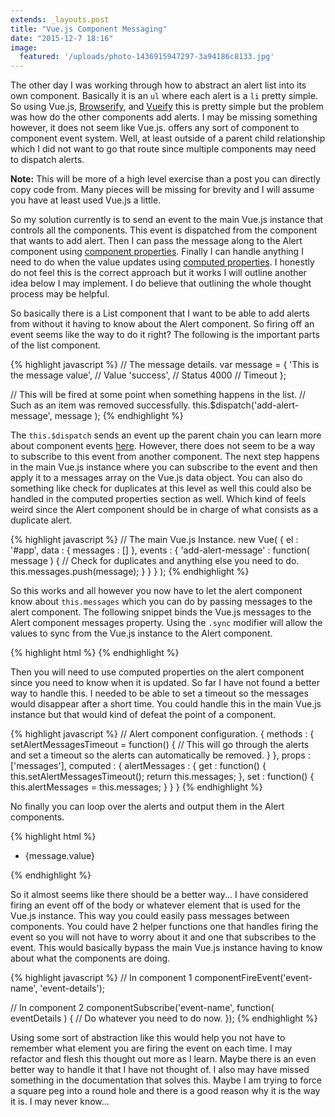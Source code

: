 ```yaml
---
extends: _layouts.post
title: "Vue.js Component Messaging"
date: "2015-12-7 18:16"
image:
  featured: '/uploads/photo-1436915947297-3a94186c8133.jpg'
---
```


The other day I was working through how to abstract an alert list into its own component. Basically it is an `ul` where each alert is a `li` pretty simple. So using Vue.js, [Browserify](http://browserify.org/), and [Vueify](https://github.com/vuejs/vueify) this is pretty simple but the problem was how do the other components add alerts. I may be missing something however, it does not seem like Vue.js. offers any sort of component to component event system. Well, at least outside of a parent child relationship which I did not want to go that route since multiple components may need to dispatch alerts.

**Note:** This will be more of a high level exercise than a post you can directly copy code from. Many pieces will be missing for brevity and I will assume you have at least used Vue.js a little.

So my solution currently is to send an event to the main Vue.js instance that controls all the components. This event is dispatched from the component that wants to add alert. Then I can pass the message along to the Alert component using [component properties](http://vuejs.org/guide/components.html#Passing_Data_with_Props). Finally I can handle anything I need to do when the value updates using [computed properties](http://vuejs.org/api/#computed). I honestly do not feel this is the correct approach but it works I will outline another idea below I may implement. I do believe that outlining the whole thought process may be helpful.

So basically there is a List component that I want to be able to add alerts from without it having to know about the Alert component. So firing off an event seems like the way to do it right? The following is the important parts of the list component.

{% highlight javascript %}
// The message details.
var message = {
	'This is the message value', // Value
	'success', // Status
	4000 // Timeout
};

// This will be fired at some point when something happens in the list.
// Such as an item was removed successfully.
this.$dispatch('add-alert-message', message );
{% endhighlight %}

The `this.$dispatch` sends an event up the parent chain you can learn more about component events [here](http://vuejs.org/guide/components.html#Custom_Events). However, there does not seem to be a way to subscribe to this event from another component. The next step happens in the main Vue.js instance where you can subscribe to the event and then apply it to a messages array on the Vue.js data object. You can also do something like check for duplicates at this level as well this could also be handled in the computed properties section as well. Which kind of feels weird since the Alert component should be in charge of what consists as a duplicate alert.

{% highlight javascript %}
// The main Vue.js Instance.
new Vue( {
    el         : '#app',
    data       : { messages : [] },
    events     : {
        'add-alert-message' : function( message ) {
            // Check for duplicates and anything else you need to do.
            this.messages.push(message);
        }
    }
} );
{% endhighlight %}

So this works and all however you now have to let the alert component know about `this.messages` which you can do by passing messages to the alert component. The following snippet binds the Vue.js messages to the Alert component messages property. Using the `.sync` modifier will allow the values to sync from the Vue.js instance to the Alert component.

{% highlight html %}
<alert :messages.sync="messages"></alert>
{% endhighlight %}

Then you will need to use computed properties on the alert component since you need to know when it is updated. So far I have not found a better way to handle this. I needed to be able to set a timeout so the messages would disappear after a short time. You could handle this in the main Vue.js instance but that would kind of defeat the point of a component.

{% highlight javascript %}
// Alert component configuration.
{
    methods : {
        setAlertMessagesTimeout = function() {
            // This will go through the alerts and set a timeout so the alerts can automatically be removed.
        }
    },
    props   : ['messages'],
    computed : {
    alertMessages : {
        get : function() {
            this.setAlertMessagesTimeout();
            return this.messages;
        },
        set : function() {
            this.alertMessages = this.messages;
        }
    }
}
{% endhighlight %}

No finally you can loop over the alerts and output them in the Alert components.

{% highlight html %}
<ul v-for="message in alertMessages">
    <li class="alert alert-{message.status}">{message.value}</li>
</ul>
{% endhighlight %}

So it almost seems like there should be a better way... I have considered firing an event off of the body or whatever element that is used for the Vue.js instance. This way you could easily pass messages between components. You could have 2 helper functions one that handles firing the event so you will not have to worry about it and one that subscribes to the event. This would basically bypass the main Vue.js instance having to know about what the components are doing.

{% highlight javascript %}
// In component 1
componentFireEvent('event-name', 'event-details');

// In component 2
componentSubscribe('event-name', function( eventDetails ) {
	// Do whatever you need to do now.
});
{% endhighlight %}

Using some sort of abstraction like this would help you not have to remember what element you are firing the event on each time. I may refactor and flesh this thought out more as I learn. Maybe there is an even better way to handle it that I have not thought of. I also may have missed something in the documentation that solves this. Maybe I am trying to force a square peg into a round hole and there is a good reason why it is the way it is. I may never know...
